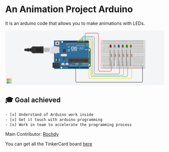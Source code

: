 # An Animation Project Arduino 
It is an arduino code that allows you to make animations with LEDs.

![img](assets/Shiny_Luulia-Albar.png)

## 🎓 Goal achieved
    - [x] Understand of Arduino work inside
    - [x] Get it touch with arduino programming
    - [x] Work in team to accelerate the programming process

Main Contributor:
    [Rochdy](https://github.com/Rochdy-max)

You can get all the TinkerCard board [here](assets/Shiny_Luulia-Albar.brd)